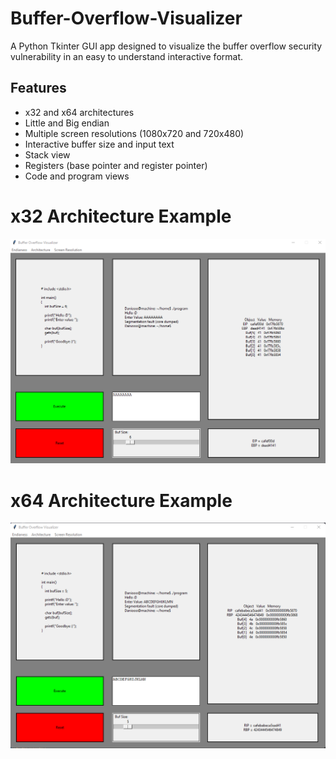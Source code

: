 # Buffer-Overflow-Visualizer
A Python Tkinter GUI app designed to visualize the buffer overflow security vulnerability in an easy to understand interactive format.

## Features
- x32 and x64 architectures
- Little and Big endian
- Multiple screen resolutions (1080x720 and 720x480)
- Interactive buffer size and input text
- Stack view 
- Registers (base pointer and register pointer)
- Code and program views 

# x32 Architecture Example
![x32 Arch](/Imgs/1.png)

# x64 Architecture Example
![x64 Arch](/Imgs/2.png)
